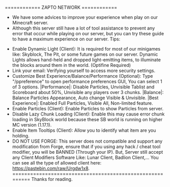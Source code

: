 ============ ZAPTO NETWORK ============
- We have some advices to improve your experience when play on our Minecraft server.
- Although this server still have a lot of tool assistance to prevent any error that
occur while playing on our server, but you can try these guide to have a maximum experience
on our server.
Tips:
 + Enable Dynamic Light (Client): It is required for most of our minigames like: Skyblock,
The Pit, or some future games on our server. Dynamic Lights allows hand-held and dropped
light-emitting items, to illuminate the blocks around them in the world. (Optifine Required)
 + Link your email: Verifying yourself to access more security settings.
 + Customize Best Experience/Balance/Performance (Optional): Type "/ppreference" to open
performance preferences GUI, You can select 1 of 3 options. |Performance|: Disable Particles,
Unvisible Tablist and Scoreboard about 50%, Unvisible any players over 3 chunks.
|Balance|: Balance Particles Appearance, Auto change Visible & Unvisible. |Best Experience|:
Enabled Full Particles, Visible All, Non-limited feature.
 + Enable Particles (Client): Enable Particles to show Particles from server.
 + Disable Lazy Chunk Loading (Client): Enable this may cause error chunk loading in SkyBlock
world because these SB world is running on higher MC version (1.17.1).
 + Enable Item Tooltips (Client): Allow you to identify what item are you holding.
 + DO NOT USE FORGE: This server does not compatible and support any modification from
Forge, ensure that if you using any hack / cheat tool modifier, you will be BANNED (Through
your IP). But, Server still accept any Client Modifiers Software Like: Lunar Client, Badlion
Client,... You can see all the type of allowed client here: https://pastebin.com/raw/Urgdw1x8.
=========================================================
Thanks for reading. 
